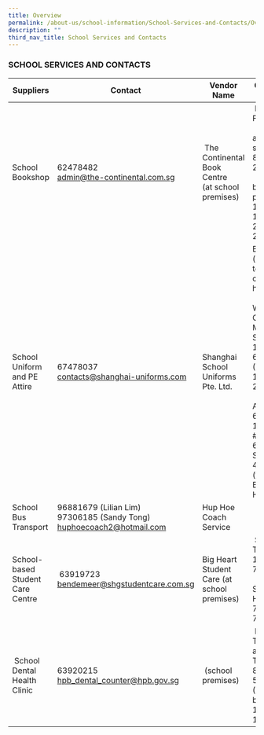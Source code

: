 ```yaml
---
title: Overview
permalink: /about-us/school-information/School-Services-and-Contacts/Overview
description: ""
third_nav_title: School Services and Contacts
---
```

### SCHOOL SERVICES AND CONTACTS

| Suppliers | Contact | Vendor Name | Operating Hours |
| --- | --- | --- | --- |
|  School Bookshop   | 62478482  <br> [admin@the-continental.com.sg](mailto:admin@the-continental.com.sg) |  The Continental Book Centre <br> (at school premises) |  Monday to Friday  <br><br>a. For students  <br>8.30am - 2.30pm  <br><br> b. For parents <br>11am - 12noon  <br>2pm - 2.30pm   |
| School Uniform and PE Attire | 67478037   <br>[contacts@shanghai-uniforms.com](mailto:contacts@shanghai-uniforms.com)   | Shanghai School Uniforms Pte. Ltd. | Bookshop (according to operating hours)  <br><br> Warehouse Outlet:  <br>Monday to Saturday  <br>10am - 6pm  <br>(Lunch 1pm to 2pm)  <br><br>Address  <br>63 Ubi Ave 1  <br>#04-09  <br>63@Ubi  <br>Singapore 408937 <br> (formerly Boustead House)  |
| School Bus Transport | 96881679 (Lilian Lim)  <br> 97306185 (Sandy Tong)  <br>[huphoecoach2@hotmail.com](mailto:huphoecoach2@hotmail.com)   | Hup Hoe Coach Service |   |
| School-based Student Care Centre |  63919723  <br>[bendemeer@shgstudentcare.com.sg](mailto:bendemeer@shgstudentcare.com.sg) | Big Heart Student Care (at school premises) |  School Term  <br> 1.30pm - 7pm  <br><br>School Holidays  <br>7.30am - 7pm |
|  School Dental Health Clinic | 63920215  <br>[hpb\_dental\_counter@hpb.gov.sg](mailto:hpb_dental_counter@hpb.gov.sg)  |  (school premises) |  Monday, Tuesday and Thursday  <br>8am - 5.30pm  <br>(Lunch break 12.30 - 1.30pm) |